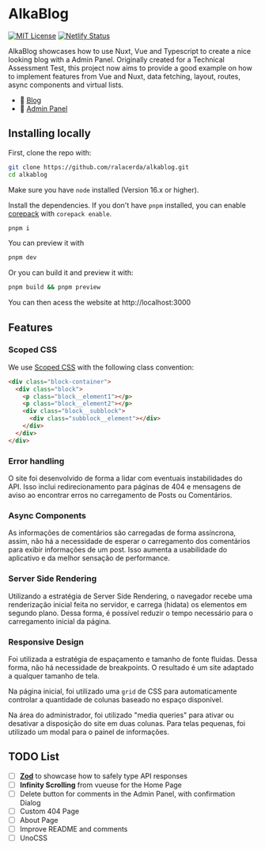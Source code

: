 # AlkaBlog

[![MIT License](https://img.shields.io/badge/License-MIT-green.svg)](https://choosealicense.com/licenses/mit/) [![Netlify Status](https://api.netlify.com/api/v1/badges/b2d01367-79f8-491e-9377-ec0fc914f0a5/deploy-status)](https://app.netlify.com/sites/alkablog/deploys)

AlkaBlog showcases how to use Nuxt, Vue and Typescript to create a nice looking blog with a Admin Panel. Originally created for a Technical Assessment Test, this project now aims to provide a good example on how to implement features from Vue and Nuxt, data fetching, layout, routes, async components and virtual lists.

- 🔗 [Blog](https://alkablog.netlify.app/)
- 🔗 [Admin Panel](https://alkablog.netlify.app/admin)

## Installing locally

First, clone the repo with:

```sh
git clone https://github.com/ralacerda/alkablog.git
cd alkablog
```

Make sure you have `node` installed (Version 16.x or higher).

Install the dependencies. If you don't have `pnpm` installed, you can enable [corepack](https://github.com/nodejs/corepack) with `corepack enable`.

```sh
pnpm i
```

You can preview it with

```sh
pnpm dev
```

Or you can build it and preview it with:

```sh
pnpm build && pnpm preview
```

You can then acess the website at http://localhost:3000

## Features

### Scoped CSS

We use [Scoped CSS](https://vuejs.org/api/sfc-css-features.html#scoped-css) with the following class convention:

```html
<div class="block-container">
  <div class="block">
    <p class="block__element1"></p>
    <p class="block__element2"></p>
    <div class="block__subblock">
      <div class="subblock__element"></div>
    </div>
  </div>
</div>
```

### Error handling

O site foi desenvolvido de forma a lidar com eventuais instabilidades do API. Isso inclui redirecionamento para páginas de 404 e mensagens de aviso ao encontrar erros no carregamento de Posts ou Comentários.

### Async Components

As informações de comentários são carregadas de forma assíncrona, assim, não há a necessidade de esperar o carregamento dos comentários para exibir informações de um post. Isso aumenta a usabilidade do aplicativo e da melhor sensação de performance.

### Server Side Rendering

Utilizando a estratégia de Server Side Rendering, o navegador recebe uma renderização inicial feita no servidor,
e carrega (hidata) os elementos em segundo plano. Dessa forma, é possível reduzir o tempo necessário para o carregamento inicial da página.

### Responsive Design

Foi utilizada a estratégia de espaçamento e tamanho de fonte fluidas. Dessa forma, não há necessidade de breakpoints. O resultado é um site adaptado a qualquer tamanho de tela.

Na página inicial, foi utilizado uma `grid` de CSS para automaticamente controlar a quantidade de colunas baseado no espaço disponível.

Na área do administrador, foi utilizado "media queries" para ativar ou desativar a disposição do site em duas colunas. Para telas pequenas, foi utilizado um modal para o painel de informações.

## TODO List

- [ ] **[Zod](https://zod.dev/)** to showcase how to safely type API responses
- [ ] **Infinity Scrolling** from vueuse for the Home Page
- [ ] Delete button for comments in the Admin Panel, with confirmation Dialog
- [ ] Custom 404 Page
- [ ] About Page
- [ ] Improve README and comments
- [ ] UnoCSS
